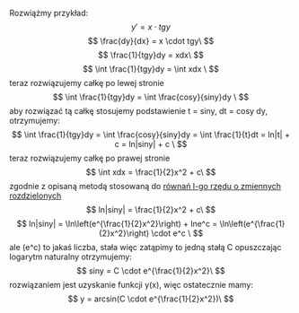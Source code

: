 Rozwiążmy przykład:
$$
y' = x \cdot tgy
$$
$$
\frac{dy}{dx} = x \cdot tgy\ 
$$
$$
\frac{1}{tgy}dy = xdx\  
$$
$$
\int \frac{1}{tgy}dy = \int xdx \
$$
teraz rozwiązujemy całkę po lewej stronie  
$$
\int \frac{1}{tgy}dy = \int \frac{cosy}{siny}dy \
$$
aby rozwiązać tą całkę stosujemy podstawienie t = siny, dt = cosy dy, otrzymujemy:  
$$
\int \frac{1}{tgy}dy = \int \frac{cosy}{siny}dy = \int \frac{1}{t}dt = ln|t| + c = ln|siny| + c \
$$
teraz rozwiązujemy całkę po prawej stronie  
$$
\int xdx = \frac{1}{2}x^2 + c\  
$$
zgodnie z opisaną metodą stosowaną do [równań I-go rzędu o zmiennych rozdzielonych](metoda1-rzedu-1.md)  
$$
ln|siny| = \frac{1}{2}x^2 + c\  
$$
$$
ln|siny| = \ln\left(e^{\frac{1}{2}x^2}\right) + lne^c = \ln\left(e^{\frac{1}{2}x^2}\right) \cdot e^c \
$$
ale \(e^c\) to jakaś liczba, stała więc zatąpimy to jedną stałą C 
opuszczając logarytm naturalny otrzymujemy:  
$$
siny = C \cdot e^{\frac{1}{2}x^2}\
$$
rozwiązaniem jest uzyskanie funkcji y(x), więc ostatecznie mamy:  
$$
 y = arcsin(C \cdot e^{\frac{1}{2}x^2})\
$$

